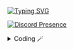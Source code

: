 [![Typing SVG](http://readme-typing-svg.herokuapp.com?color=5CD8F7&center=true&vCenter=true&lines=Whatsup%2C+I'm+Vinyzu!+%F0%9F%91%8B)](https://git.io/typing-svg)


[![Discord Presence](https://lanyard.cnrad.dev/api/935224495126487150?borderRadius=20px&bg=1c1c1c&idleMessage=Botting%20your%20Mom)](https://discord.com/users/935224495126487150)

<details>
    <summary>Coding 🪄</summary>
<div> 
 <h2 align="center">  </h2> 
 </div>
```js
print("test")
```
</details>

 
<!--
**Vinyzu/Vinyzu** is a ✨ _special_ ✨ repository because its `README.md` (this file) appears on your GitHub profile.

Here are some ideas to get you started:

- 🔭 I’m currently working on ...
- 🌱 I’m currently learning ...
- 👯 I’m looking to collaborate on ...
- 🤔 I’m looking for help with ...
- 💬 Ask me about ...
- 📫 How to reach me: ...
- 😄 Pronouns: ...
- ⚡ Fun fact: ...
-->
